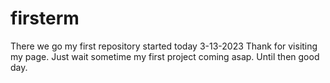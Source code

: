 # firsterm
There we go my first repository started today 3-13-2023
Thank for visiting my page. Just wait sometime my first project coming asap. Until then good day.
